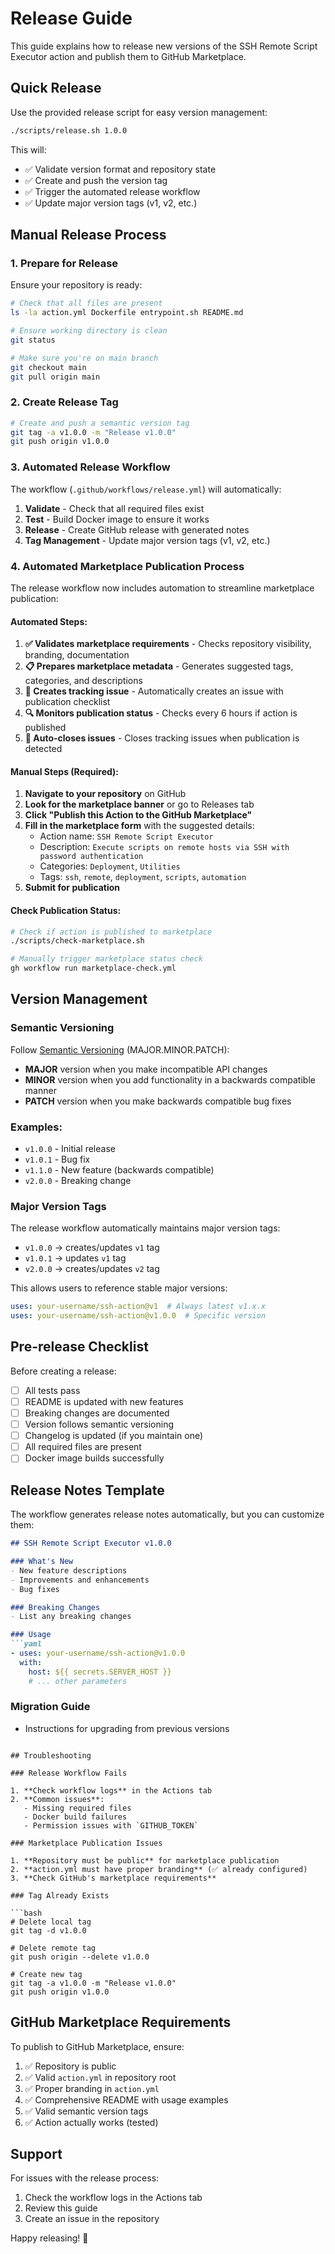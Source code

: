 # Release Guide

This guide explains how to release new versions of the SSH Remote Script Executor action and publish them to GitHub Marketplace.

## Quick Release

Use the provided release script for easy version management:

```bash
./scripts/release.sh 1.0.0
```

This will:
- ✅ Validate version format and repository state
- ✅ Create and push the version tag
- ✅ Trigger the automated release workflow
- ✅ Update major version tags (v1, v2, etc.)

## Manual Release Process

### 1. Prepare for Release

Ensure your repository is ready:

```bash
# Check that all files are present
ls -la action.yml Dockerfile entrypoint.sh README.md

# Ensure working directory is clean
git status

# Make sure you're on main branch
git checkout main
git pull origin main
```

### 2. Create Release Tag

```bash
# Create and push a semantic version tag
git tag -a v1.0.0 -m "Release v1.0.0"
git push origin v1.0.0
```

### 3. Automated Release Workflow

The workflow (`.github/workflows/release.yml`) will automatically:

1. **Validate** - Check that all required files exist
2. **Test** - Build Docker image to ensure it works
3. **Release** - Create GitHub release with generated notes
4. **Tag Management** - Update major version tags (v1, v2, etc.)

### 4. Automated Marketplace Publication Process

The release workflow now includes automation to streamline marketplace publication:

#### **Automated Steps:**
1. **✅ Validates marketplace requirements** - Checks repository visibility, branding, documentation
2. **📋 Prepares marketplace metadata** - Generates suggested tags, categories, and descriptions
3. **📝 Creates tracking issue** - Automatically creates an issue with publication checklist
4. **🔍 Monitors publication status** - Checks every 6 hours if action is published
5. **🎯 Auto-closes issues** - Closes tracking issues when publication is detected

#### **Manual Steps (Required):**
1. **Navigate to your repository** on GitHub
2. **Look for the marketplace banner** or go to Releases tab
3. **Click "Publish this Action to the GitHub Marketplace"**
4. **Fill in the marketplace form** with the suggested details:
   - Action name: `SSH Remote Script Executor`
   - Description: `Execute scripts on remote hosts via SSH with password authentication`
   - Categories: `Deployment`, `Utilities`
   - Tags: `ssh`, `remote`, `deployment`, `scripts`, `automation`
5. **Submit for publication**

#### **Check Publication Status:**
```bash
# Check if action is published to marketplace
./scripts/check-marketplace.sh

# Manually trigger marketplace status check
gh workflow run marketplace-check.yml
```

## Version Management

### Semantic Versioning

Follow [Semantic Versioning](https://semver.org/) (MAJOR.MINOR.PATCH):

- **MAJOR** version when you make incompatible API changes
- **MINOR** version when you add functionality in a backwards compatible manner
- **PATCH** version when you make backwards compatible bug fixes

### Examples:
- `v1.0.0` - Initial release
- `v1.0.1` - Bug fix
- `v1.1.0` - New feature (backwards compatible)
- `v2.0.0` - Breaking change

### Major Version Tags

The release workflow automatically maintains major version tags:
- `v1.0.0` → creates/updates `v1` tag
- `v1.0.1` → updates `v1` tag
- `v2.0.0` → creates/updates `v2` tag

This allows users to reference stable major versions:
```yaml
uses: your-username/ssh-action@v1  # Always latest v1.x.x
uses: your-username/ssh-action@v1.0.0  # Specific version
```

## Pre-release Checklist

Before creating a release:

- [ ] All tests pass
- [ ] README is updated with new features
- [ ] Breaking changes are documented
- [ ] Version follows semantic versioning
- [ ] Changelog is updated (if you maintain one)
- [ ] All required files are present
- [ ] Docker image builds successfully

## Release Notes Template

The workflow generates release notes automatically, but you can customize them:

```markdown
## SSH Remote Script Executor v1.0.0

### What's New
- New feature descriptions
- Improvements and enhancements
- Bug fixes

### Breaking Changes
- List any breaking changes

### Usage
```yaml
- uses: your-username/ssh-action@v1.0.0
  with:
    host: ${{ secrets.SERVER_HOST }}
    # ... other parameters
```

### Migration Guide
- Instructions for upgrading from previous versions
```

## Troubleshooting

### Release Workflow Fails

1. **Check workflow logs** in the Actions tab
2. **Common issues**:
   - Missing required files
   - Docker build failures
   - Permission issues with `GITHUB_TOKEN`

### Marketplace Publication Issues

1. **Repository must be public** for marketplace publication
2. **action.yml must have proper branding** (✅ already configured)
3. **Check GitHub's marketplace requirements**

### Tag Already Exists

```bash
# Delete local tag
git tag -d v1.0.0

# Delete remote tag
git push origin --delete v1.0.0

# Create new tag
git tag -a v1.0.0 -m "Release v1.0.0"
git push origin v1.0.0
```

## GitHub Marketplace Requirements

To publish to GitHub Marketplace, ensure:

1. ✅ Repository is public
2. ✅ Valid `action.yml` in repository root
3. ✅ Proper branding in `action.yml`
4. ✅ Comprehensive README with usage examples
5. ✅ Valid semantic version tags
6. ✅ Action actually works (tested)

## Support

For issues with the release process:
1. Check the workflow logs in the Actions tab
2. Review this guide
3. Create an issue in the repository

Happy releasing! 🚀 